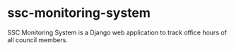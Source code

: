 # ssc-monitoring-system
SSC Monitoring System is a Django web application to track office hours of all council members. 
